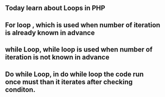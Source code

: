 ## Today learn about Loops in PHP

## For loop , which is used when number of iteration is already known in advance

## while Loop, while loop is used when number of iteration is not known in advance

## Do while Loop, in do while loop the code run once must than it iterates after checking conditon.
